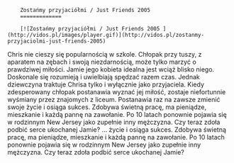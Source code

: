 
        Zostańmy przyjaciółmi / Just Friends 2005 
        =============
        
        [![Zostańmy przyjaciółmi / Just Friends 2005 ](http://vidos.pl/images/player.gif)](http://vidos.pl/zostanmy-przyjaciolmi-just-friends-2005)
        
        
 Chris nie cieszy się popularnością w szkole. Chłopak przy tuszy, z aparatem na zębach i swoją niezdarnością, może tylko marzyć o prawdziwej miłości. Jamie jego kobieta idealna jest wciąż blisko niego. Doskonale się rozumieją i uwielbiają spędzać razem czas. Jednak dziewczyna traktuje Chrisa tylko i wyłącznie jako przyjaciela. Kiedy zdesperowany chłopak postanawia wyznać jej miłość, zostaje niefortunnie wyśmiany przez znajomych z liceum. Postanawia raz na zawsze zmienić swoje życie i osiąga sukces. Zdobywa świetną pracę, ma pieniądze, mieszkanie i każdą pannę na zawołanie. Po 10 latach ponownie pojawia się w rodzinnym New Jersey jako zupełnie inny mężczyzna. Czy teraz zdoła podbić serce ukochanej Jamie?  ... życie i osiąga sukces. Zdobywa świetną pracę, ma pieniądze, mieszkanie i każdą pannę na zawołanie. Po 10 latach ponownie pojawia się w rodzinnym New Jersey jako zupełnie inny mężczyzna. Czy teraz zdoła podbić serce ukochanej Jamie?
    